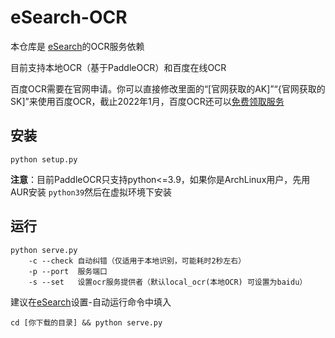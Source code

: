 # eSearch-OCR

本仓库是 [eSearch](https://github.com/xushengfeng/eSearch)的OCR服务依赖

目前支持本地OCR（基于PaddleOCR）和百度在线OCR

百度OCR需要在官网申请。你可以直接修改里面的“[官网获取的AK]”“{官网获取的SK]”来使用百度OCR，截止2022年1月，百度OCR还可以[免费领取服务](https://cloud.baidu.com/doc/OCR/s/dk3iqnq51)

## 安装

```shell
python setup.py
```

**注意**：目前PaddleOCR只支持python<=3.9，如果你是ArchLinux用户，先用AUR安装 `python39`然后在虚拟环境下安装

## 运行

```shell
python serve.py
	-c --check 自动纠错（仅适用于本地识别，可能耗时2秒左右）
	-p --port  服务端口
	-s --set   设置ocr服务提供者（默认local_ocr(本地OCR) 可设置为baidu）
```

建议在[eSearch](https://github.com/xushengfeng/eSearch)设置-自动运行命令中填入

```
cd [你下载的目录] && python serve.py
```

